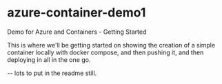 # azure-container-demo1
Demo for Azure and Containers - Getting Started

This is where we'll be getting started on showing the creation of a simple container locally with docker compose, and then pushing it, and then deploying in all in the one go.

-- lots to put in the readme still.
